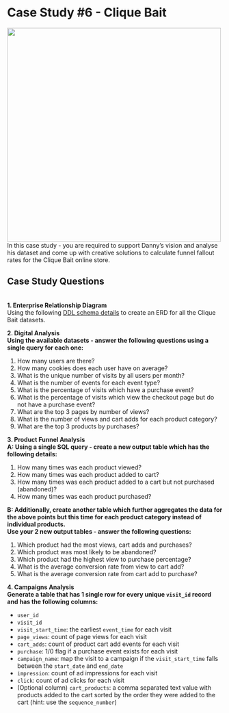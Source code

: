 # Case Study #6 - Clique Bait
<div>
<img src="https://user-images.githubusercontent.com/94500188/218828883-b7e3ab0c-0cd7-4abe-ac20-87cb4b7d50e6.png" width="500"/>
</div>
In this case study - you are required to support Danny’s vision and analyse his dataset and come up with creative solutions 
to calculate funnel fallout rates for the Clique Bait online store.

## Case Study Questions
<br>**1. Enterprise Relationship Diagram**
<br>Using the following [DDL schema details](https://github.com/etsar/SQL-practice/blob/main/SQL_case_study_6%20-%20Clique%20Bait/SQL_case_study_6_DBschema.ipynb) to create an ERD for all the Clique Bait datasets.

**2. Digital Analysis**
<br>**Using the available datasets - answer the following questions using a single query for each one:**
   1. How many users are there?
   1. How many cookies does each user have on average?
   1. What is the unique number of visits by all users per month?
   1. What is the number of events for each event type?
   1. What is the percentage of visits which have a purchase event?
   1. What is the percentage of visits which view the checkout page but do not have a purchase event?
   1. What are the top 3 pages by number of views?
   1. What is the number of views and cart adds for each product category?
   1. What are the top 3 products by purchases?

**3. Product Funnel Analysis**
<br>**A: Using a single SQL query - create a new output table which has the following details:**
   1. How many times was each product viewed?
   2. How many times was each product added to cart?
   3. How many times was each product added to a cart but not purchased (abandoned)?
   4. How many times was each product purchased?

**B: Additionally, create another table which further aggregates the data for the above points but this time for each product category instead of individual products.
<br>Use your 2 new output tables - answer the following questions:**
   1. Which product had the most views, cart adds and purchases?
   2. Which product was most likely to be abandoned?
   3. Which product had the highest view to purchase percentage?
   4. What is the average conversion rate from view to cart add?
   5. What is the average conversion rate from cart add to purchase?

**4. Campaigns Analysis**
<br>**Generate a table that has 1 single row for every unique `visit_id` record and has the following columns:**
- `user_id`
- `visit_id`
- `visit_start_time`: the earliest `event_time` for each visit
- `page_views`: count of page views for each visit
- `cart_adds`: count of product cart add events for each visit
- `purchase`: 1/0 flag if a purchase event exists for each visit
- `campaign_name`: map the visit to a campaign if the `visit_start_time` falls between the `start_date` and `end_date`
- `impression`: count of ad impressions for each visit
- `click`: count of ad clicks for each visit
- (Optional column) `cart_products`: a comma separated text value with products added to the cart sorted by the order they were added to the cart (hint: use the `sequence_number`)
